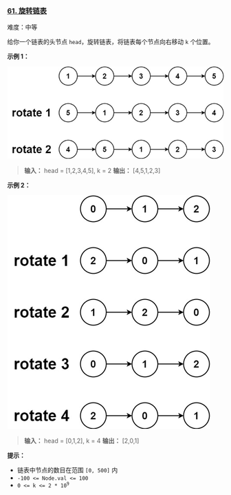 ### [61\. 旋转链表](https://leetcode.cn/problems/rotate-list/)

难度：中等

给你一个链表的头节点 `head`，旋转链表，将链表每个节点向右移动 `k` 个位置。

**示例 1：**

![](./assets/img/Question0061_01.jpg)

> **输入：** head = [1,2,3,4,5], k = 2
> **输出：** [4,5,1,2,3]

**示例 2：**

![](./assets/img/Question0061_02.jpg)

> **输入：** head = [0,1,2], k = 4
> **输出：** [2,0,1]

**提示：**

- 链表中节点的数目在范围 `[0, 500]` 内
- `-100 <= Node.val <= 100`
- <code>0 <= k <= 2 * 10<sup>9</sup></code>
